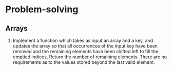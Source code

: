 # Problem-solving
## Arrays
1) Implement a function which takes as input an array and a key, and updates the array so
that all occurrences of the input key have been removed and the remaining elements have been
shifted left to fill the emptied indices. Return the number of remaining elements. There are no
requirements as to the values stored beyond the last valid element.
